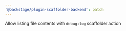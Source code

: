 ```yaml
---
'@backstage/plugin-scaffolder-backend': patch
---
```


Allow listing file contents with `debug:log` scaffolder action
